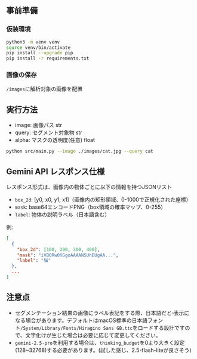 ## 事前準備

### 仮装環境
```sh
python3 -m venv venv
source venv/bin/activate
pip install --upgrade pip
pip install -r requirements.txt
```

### 画像の保存
`/images`に解析対象の画像を配置

## 実行方法
- image: 画像パス str
- query: セグメント対象物 str
- alpha: マスクの透明度(任意) float
```bash
python src/main.py --image ./images/cat.jpg --query cat
```

## Gemini API レスポンス仕様

レスポンス形式は、画像内の物体ごとに以下の情報を持つJSONリスト

- `box_2d`: [y0, x0, y1, x1]（画像内の矩形領域、0-1000で正規化された座標）
- `mask`: base64エンコードPNG（box領域の確率マップ、0-255）
- `label`: 物体の説明ラベル（日本語含む）

例:
```json
[
  {
    "box_2d": [100, 200, 300, 400],
    "mask": "iVBORw0KGgoAAAANSUhEUgAA...",
    "label": "猫"
  },
  ...
]
```

## 注意点
- セグメンテーション結果の画像にラベル表記をする際、日本語だと▫️表示になる場合があります。デフォルトはmacOS標準の日本語フォント`/System/Library/Fonts/Hiragino Sans GB.ttc`をロードする設計ですので、文字化けが生じた場合は必要に応じて変更してください。
- `gemini-2.5-pro`を利用する場合は、`thinking_budget`を0より大きく設定(128~32768)する必要があります。(試した感じ、2.5-flash-liteが良さそう)